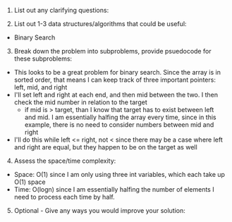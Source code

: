 1. List out any clarifying questions:


2. List out 1-3 data structures/algorithms that could be useful:
- Binary Search

3. Break down the problem into subproblems, provide psuedocode for these subproblems:
- This looks to be a great problem for binary search. Since the array is in sorted order, that means I can keep track of three important pointers: left, mid, and right
- I'll set left and right at each end, and then mid between the two. I then check the mid number in relation to the target
  - if mid is > target, than I know that target has to exist between left and mid. I am essentially halfing the array every time, since in this example, there is no need to consider numbers between mid and right
- I'll do this while left <= right, not < since there may be a case where left and right are equal, but they happen to be on the target as well 

4. Assess the space/time complexity:
- Space: O(1) since I am only using three int variables, which each take up O(1) space
- Time: O(logn) since I am essentially halfing the number of elements I need to process each time by half. 

5. Optional - Give any ways you would improve your solution: